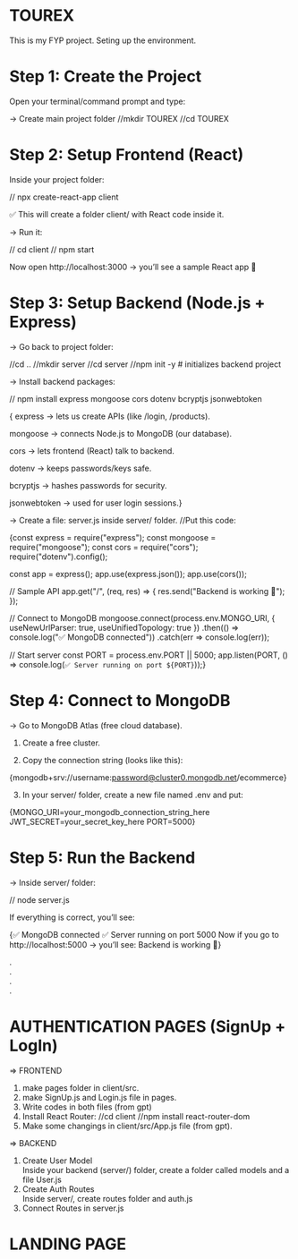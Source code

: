 # TOUREX
This is my FYP project.
Seting up the environment.

# Step 1: Create the Project

Open your terminal/command prompt and type:

-> Create main project folder
//mkdir TOUREX
//cd TOUREX

# Step 2: Setup Frontend (React)

Inside your project folder:

// npx create-react-app client


✅ This will create a folder client/ with React code inside it.

-> Run it:

// cd client
// npm start


Now open http://localhost:3000
 → you’ll see a sample React app 🎉

# Step 3: Setup Backend (Node.js + Express)

-> Go back to project folder:

//cd ..
//mkdir server
//cd server
//npm init -y   # initializes backend project


-> Install backend packages:

// npm install express mongoose cors dotenv bcryptjs jsonwebtoken


{ express → lets us create APIs (like /login, /products).

mongoose → connects Node.js to MongoDB (our database).

cors → lets frontend (React) talk to backend.

dotenv → keeps passwords/keys safe.

bcryptjs → hashes passwords for security.

jsonwebtoken → used for user login sessions.}

-> Create a file: server.js inside server/ folder.
//Put this code:

{const express = require("express");
const mongoose = require("mongoose");
const cors = require("cors");
require("dotenv").config();

const app = express();
app.use(express.json());
app.use(cors());

// Sample API
app.get("/", (req, res) => {
  res.send("Backend is working 🚀");
});

// Connect to MongoDB
mongoose.connect(process.env.MONGO_URI, { useNewUrlParser: true, useUnifiedTopology: true })
.then(() => console.log("✅ MongoDB connected"))
.catch(err => console.log(err));

// Start server
const PORT = process.env.PORT || 5000;
app.listen(PORT, () => console.log(`✅ Server running on port ${PORT}`));}

# Step 4: Connect to MongoDB

-> Go to MongoDB Atlas
 (free cloud database).

1. Create a free cluster.

2. Copy the connection string (looks like this):

{mongodb+srv://username:password@cluster0.mongodb.net/ecommerce}


3. In your server/ folder, create a new file named .env and put:

{MONGO_URI=your_mongodb_connection_string_here
JWT_SECRET=your_secret_key_here
PORT=5000}

# Step 5: Run the Backend

-> Inside server/ folder:

// node server.js


If everything is correct, you’ll see:

{✅ MongoDB connected
✅ Server running on port 5000
Now if you go to http://localhost:5000
 → you’ll see:
Backend is working 🚀}

. <br> . <br> . <br> . <br>

# AUTHENTICATION PAGES (SignUp + LogIn)

=> FRONTEND
1. make pages folder in client/src.
2. make SignUp.js and Login.js file in pages.
3. Write codes in both files (from gpt)
4. Install React Router:
//cd client
//npm install react-router-dom
6. Make some changings in client/src/App.js file (from gpt).


=> BACKEND
1. Create User Model<br>
Inside your backend (server/) folder, create a folder called models and a file User.js
2. Create Auth Routes<br>
Inside server/, create routes folder and auth.js
3. Connect Routes in server.js<br>

# LANDING PAGE 
